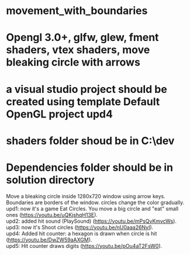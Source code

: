 # movement_with_boundaries
# Opengl 3.0+, glfw, glew, fment shaders, vtex shaders, move bleaking circle with arrows

# a visual studio project should be created using template Default OpenGL project upd4
# shaders folder shoud be in C:\\dev
# Dependencies folder should be in solution directory

  
Move a bleaking circle inside 1280x720 window using arrow keys. Boundaries are borders of the window.
circles change the color gradually.  
upd1: now it's a game Eat Circles. You move a big circle and "eat" small ones (https://youtu.be/uQKjshqH13E).  
upd2: added hit sound (PlaySound) (https://youtu.be/mPsQvKmvcWs).  
upd3: now it's Shoot circles (https://youtu.be/nU0aaa26NyI).  
upd4: Added hit counter: a hexagon is drawn when circle is hit (https://youtu.be/DwZW59aAXGM).  
upd5: Hit counter draws digits (https://youtu.be/pOu4aT2FsW0).
